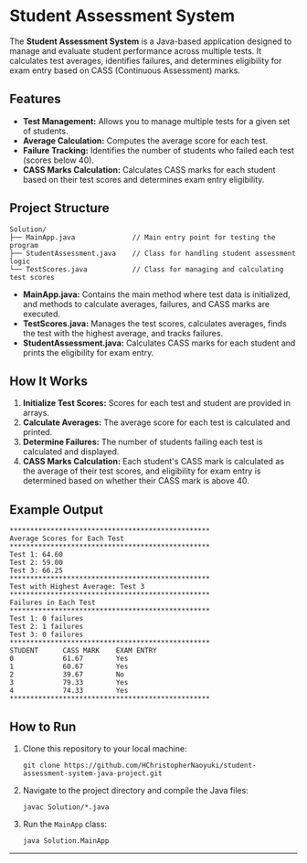 # Student Assessment System

The **Student Assessment System** is a Java-based application designed to manage and evaluate student performance across multiple tests. It calculates test averages, identifies failures, and determines eligibility for exam entry based on CASS (Continuous Assessment) marks.

## Features

- **Test Management:** Allows you to manage multiple tests for a given set of students.
- **Average Calculation:** Computes the average score for each test.
- **Failure Tracking:** Identifies the number of students who failed each test (scores below 40).
- **CASS Marks Calculation:** Calculates CASS marks for each student based on their test scores and determines exam entry eligibility.

## Project Structure

```
Solution/
├── MainApp.java              // Main entry point for testing the program
├── StudentAssessment.java    // Class for handling student assessment logic
└── TestScores.java           // Class for managing and calculating test scores
```

- **MainApp.java:** Contains the main method where test data is initialized, and methods to calculate averages, failures, and CASS marks are executed.
- **TestScores.java:** Manages the test scores, calculates averages, finds the test with the highest average, and tracks failures.
- **StudentAssessment.java:** Calculates CASS marks for each student and prints the eligibility for exam entry.

## How It Works

1. **Initialize Test Scores:** Scores for each test and student are provided in arrays.
2. **Calculate Averages:** The average score for each test is calculated and printed.
3. **Determine Failures:** The number of students failing each test is calculated and displayed.
4. **CASS Marks Calculation:** Each student's CASS mark is calculated as the average of their test scores, and eligibility for exam entry is determined based on whether their CASS mark is above 40.

## Example Output

```
*************************************************
Average Scores for Each Test
*************************************************
Test 1: 64.60
Test 2: 59.00
Test 3: 66.25
*************************************************
Test with Highest Average: Test 3
*************************************************
Failures in Each Test
*************************************************
Test 1: 0 failures
Test 2: 1 failures
Test 3: 0 failures
*************************************************
STUDENT      CASS MARK    EXAM ENTRY
0            61.67        Yes
1            60.67        Yes
2            39.67        No
3            79.33        Yes
4            74.33        Yes
*************************************************
```

## How to Run

1. Clone this repository to your local machine:
   ```
   git clone https://github.com/HChristopherNaoyuki/student-assessment-system-java-project.git
   ```

2. Navigate to the project directory and compile the Java files:
   ```
   javac Solution/*.java
   ```

3. Run the `MainApp` class:
   ```
   java Solution.MainApp
   ```

---
